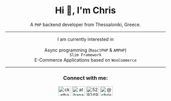 <h1 align="center">Hi 👋, I'm Chris</h1>
<div align="center">A <code>PHP</code> backend developer from Thessaloniki, Greece.</div>
<hr/>
<div align="center">I am currently interested in
  <div>&nbsp;</div>
  <div align="center">
    <div>Async programming (<code>ReactPHP</code> & <code>AMPHP</code>)</div>
    <div><code>Slim Framework</code></div>
    <div>E-Commerce Applications based on <code>WooCommerce</code></div>
  </div>
</div>
<hr/>
<div align="center">
  <h3>Connect with me:</h3>
  <div>
    <a href="https://twitter.com/ckathanasiadis" target="blank">
      <img align="center" src="https://raw.githubusercontent.com/rahuldkjain/github-profile-readme-generator/master/src/images/icons/Social/twitter.svg" alt="ckathanasiadis" height="30" width="40" /></a>
    <a href="https://linkedin.com/in/athanasiadischris" target="blank">
      <img align="center" src="https://raw.githubusercontent.com/rahuldkjain/github-profile-readme-generator/master/src/images/icons/Social/linked-in-alt.svg" alt="athanasiadischris" height="30" width="40" /></a>
    <a href="https://stackoverflow.com/users/5292490" target="blank">
      <img align="center" src="https://raw.githubusercontent.com/rahuldkjain/github-profile-readme-generator/master/src/images/icons/Social/stack-overflow.svg" alt="5292490" height="30" width="40" /></a>
    <a href="https://medium.com/@chris.k.athanasiadis" target="blank">
      <img align="center" src="https://raw.githubusercontent.com/rahuldkjain/github-profile-readme-generator/master/src/images/icons/Social/medium.svg" alt="@chris.k.athanasiadis" height="30" width="40" /></a>
</div>
</div>
